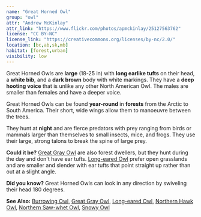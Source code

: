 ```yaml
---
name: "Great Horned Owl"
group: "owl"
attr: "Andrew McKinlay"
attr_link: "https://www.flickr.com/photos/apmckinlay/25127563762"
license: "CC BY-NC"
license_link: "https://creativecommons.org/licenses/by-nc/2.0/"
location: [bc,ab,sk,mb]
habitat: [forest,urban]
visibility: low
---
```

Great Horned Owls are **large** (18-25 in) with **long earlike tufts** on their head, a **white bib**, and a **dark brown** body with white markings. They have a **deep hooting voice** that is unlike any other North American Owl. The males are smaller than females and have a deeper voice.

Great Horned Owls can be found **year-round** in **forests** from the Arctic to South America. Their short, wide wings allow them to manoeuvre between the trees.

They hunt at **night** and are fierce predators with prey ranging from birds or mammals larger than themselves to small insects, mice, and frogs. They use their large, strong talons to break the spine of large prey.

**Could it be?** [Great Gray Owl](/birds/gregrowl/) are also forest dwellers, but they hunt during the day and don't have ear tufts. [Long-eared Owl](/birds/longowl/) prefer open  grasslands and are smaller and slender with ear tufts that point straight up rather than out at a slight angle.

**Did you know?** Great Horned Owls can look in any direction by swiveling their head 180 degrees.

<!-- generated, do not edit -->
**See Also:**
[Burrowing Owl](/birds/burrowl/),
[Great Gray Owl](/birds/gregrowl/),
[Long-eared Owl](/birds/longowl/),
[Northern Hawk Owl](/birds/norhowl/),
[Northern Saw-whet Owl](/birds/norsowl/),
[Snowy Owl](/birds/snowyowl/)
